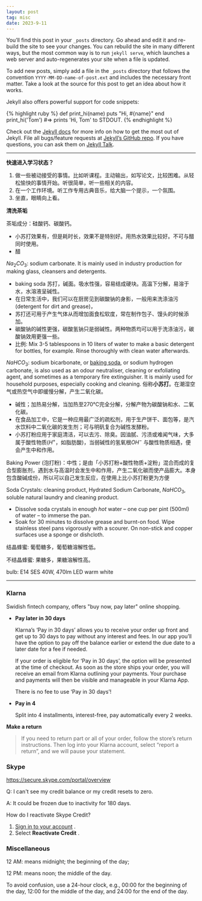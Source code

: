 ```yaml
---
layout: post
tag: misc
date: 2023-9-11
---
```


You’ll find this post in your `_posts` directory. Go ahead and edit it and re-build the site to see your changes. You can rebuild the site in many different ways, but the most common way is to run `jekyll serve`, which launches a web server and auto-regenerates your site when a file is updated.

To add new posts, simply add a file in the `_posts` directory that follows the convention `YYYY-MM-DD-name-of-post.ext` and includes the necessary front matter. Take a look at the source for this post to get an idea about how it works.

Jekyll also offers powerful support for code snippets:

{% highlight ruby %}
def print_hi(name)
  puts "Hi, #{name}"
end
print_hi('Tom')
#=> prints 'Hi, Tom' to STDOUT.
{% endhighlight %}

Check out the [Jekyll docs][jekyll-docs] for more info on how to get the most out of Jekyll. File all bugs/feature requests at [Jekyll’s GitHub repo][jekyll-gh]. If you have questions, you can ask them on [Jekyll Talk][jekyll-talk].

___

**快速进入学习状态？**

1.   做一些被动接受的事情。比如听课程。主动输出，如写论文，比较困难。从轻松愉快的事情开始。听很简单，听一些相关的内容。
2.   在一个工作环境。听工作专用古典音乐，给大脑一个提示，一个氛围。
3.   坐直，眼睛向上看。



**清洗茶垢**

茶垢成分：硅酸钙、碳酸钙。

- 小苏打效果有，但是耗时长，效果不是特别好。用热水效果比较好。不可与醋同时使用。
- 醋 



$Na_2CO_3$: sodium carbonate. It is mainly used in industry production for making glass, cleansers and detergents. 
- baking soda 苏打，碱面。吸水性强，容易结成硬块。高温下分解，易溶于水，水溶液呈碱性。
- 在日常生活中，我们可以在厨房见到碳酸钠的身影，一般用来洗涤油污 (detergent for dirt and grease)，
- 苏打还可用于产生气体从而增加面食松软度，常在制作包子、馒头的时候添加。
- 碳酸钠的碱性更强，碳酸氢钠只是弱碱性。两种物质均可以用于洗涤油污，碳酸钠效用更强一些。
- 比例: Mix 3-5 tablespoons in 10 liters of water to make a basic detergent for bottles, for example. Rinse thoroughly with clean water afterwards.

$NaHCO_3$: sodium bicarbonate, or <u>baking soda</u>, or sodium hydrogen carbonate, is also used as an odour neutraliser, cleaning or exfoliating agent, and sometimes as a temporary fire extinguisher. It is mainly used for household purposes, especially cooking and cleaning. 俗称**小苏打**。在潮湿空气或热空气中即缓慢分解，产生二氧化碳。

- 碱性；加热易分解，当加热至270℃完全分解，分解产物为碳酸钠和水、二氧化碳。
- 在食品加工中，它是一种应用最广泛的疏松剂，用于生产饼干、面包等，是汽水饮料中二氧化碳的发生剂；可与明矾复合为碱性发酵粉。
- 小苏打粉应用于家庭清洁，可以去污、除臭。因油腻、污渍或难闻气味，大多属于酸性物质($H^+$，如脂肪酸)，当弱碱性的氢氧根$OH^{-}$ 与酸性物质相遇，便会产生中和作用。

Baking Power (泡打粉)：中性；是由「小苏打粉+酸性物质+淀粉」混合而成的复合型膨胀剂，遇到水与高温时会发生中和作用，产生二氧化碳而使产品膨大。本身包含酸碱成份，所以可以自己发生反应，在使用上比小苏打粉更为方便

Soda Crystals: cleaning product, Hydrated Sodium Carbonate, $NaHCO_3$, soluble natural laundry and cleaning product.

- Dissolve soda crystals in enough *hot* water – one cup per pint (500ml) of water – to immerse the pan. 
- Soak for 30 minutes to dissolve grease and burnt-on food. Wipe stainless steel pans vigorously with a scourer. On non-stick and copper surfaces use a sponge or dishcloth.





结晶蜂蜜: 葡萄糖多，葡萄糖溶解性低。

不结晶蜂蜜: 果糖多，果糖溶解性高。



bulb: E14 SES 40W, 470lm LED warm white



___

### Klarna

Swidish fintech company, offers "buy now, pay later" online shopping.

- **Pay later in 30 days**

  Klarna’s ‘Pay in 30 days’ allows you to receive your order up front and get up to 30 days to pay without any interest and fees. In our app you’ll have the option to pay off the balance earlier or extend the due date to a later date for a fee if needed.

  If your order is eligible for ‘Pay in 30 days’, the option will be presented at the time of checkout. As soon as the store ships your order, you will receive an email from Klarna outlining your payments. Your purchase and payments will then be visible and manageable in your Klarna App. 

  There is no fee to use ‘Pay in 30 days’!

- **Pay in 4**

  Split into 4 installments, interest-free, pay automatically every 2 weeks.

**Make a return**

> If you need to return part or all of your order, follow the store’s return instructions. Then log into your Klarna account, select “report a return”, and we will pause your statement.





### Skype

<https://secure.skype.com/portal/overview>

Q: I can't see my credit balance or my credit resets to zero.

A: It could be frozen due to inactivity for 180 days.



How do I reactivate Skype Credit?

1. [Sign in to your account](https://secure.skype.com/portal/settings/credit/reactivate) .
2. Select **Reactivate Credit** .


### Miscellaneous

12 AM: means midnight; the beginning of the day;

12 PM: means noon; the middle of the day.

To avoid confusion, use a 24-hour clock, e.g., 00:00 for the beginning of the day, 12:00 for the middle of the day, and 24:00 for the end of the day.




[jekyll-docs]: http://jekyllrb.com/docs/home
[jekyll-gh]:   https://github.com/jekyll/jekyll
[jekyll-talk]: https://talk.jekyllrb.com/

